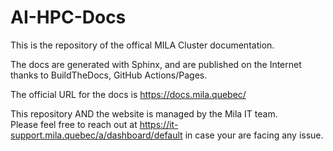 # AI-HPC-Docs

This is the repository of the offical MILA Cluster documentation.

The docs are generated with Sphinx, and are published on the Internet thanks to BuildTheDocs, GitHub Actions/Pages.

The official URL for the docs is https://docs.mila.quebec/

This repository AND the website is managed by the Mila IT team.  
Please feel free to reach out at https://it-support.mila.quebec/a/dashboard/default in case your are facing any issue.
